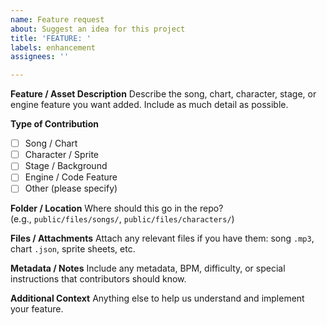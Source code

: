 ```yaml
---
name: Feature request
about: Suggest an idea for this project
title: 'FEATURE: '
labels: enhancement
assignees: ''

---
```


**Feature / Asset Description**
Describe the song, chart, character, stage, or engine feature you want added. Include as much detail as possible.

**Type of Contribution**
- [ ] Song / Chart
- [ ] Character / Sprite
- [ ] Stage / Background
- [ ] Engine / Code Feature
- [ ] Other (please specify)

**Folder / Location**
Where should this go in the repo?  
(e.g., `public/files/songs/`, `public/files/characters/`)

**Files / Attachments**
Attach any relevant files if you have them: song `.mp3`, chart `.json`, sprite sheets, etc.

**Metadata / Notes**
Include any metadata, BPM, difficulty, or special instructions that contributors should know.

**Additional Context**
Anything else to help us understand and implement your feature.
